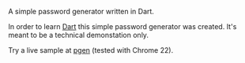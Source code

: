 A simple password generator written in Dart.

In order to learn [Dart](http://dartlang.org) this simple password generator
was created. It's meant to be a technical demonstation only.

Try a live sample at [pgen](http://htmlpreview.github.com/?https://github.com/danschubert/pgen/blob/master/pgen.html) 
(tested with Chrome 22).
